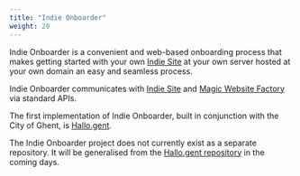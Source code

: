 ```yaml
---
title: "Indie Onboarder"
weight: 20
---
```


Indie Onboarder is a convenient and web-based onboarding process that makes getting started with your own [Indie Site](/site) at your own server hosted at your own domain an easy and seamless process.

Indie Onboarder communicates with [Indie Site](/site) and [Magic Website Factory](/magic-website-factory) via standard APIs.

The first implementation of Indie Onboarder, built in conjunction with the City of Ghent, is [Hallo.gent](/hallo.gent).

The Indie Onboarder project does not currently exist as a separate repository. It will be generalised from the [Hallo.gent repository](https://source.ind.ie/indienet/hallo-gent) in the coming days.

